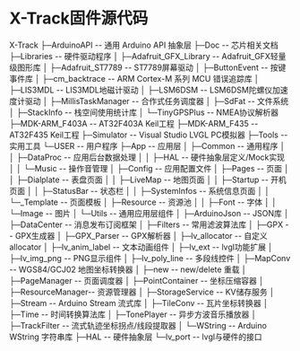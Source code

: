 # X-Track固件源代码
 X-Track
    ├─ArduinoAPI                -- 通用 Arduino API 抽象层
    ├─Doc                       -- 芯片相关文档
    ├─Libraries                 -- 硬件驱动程序
    │  ├─Adafruit_GFX_Library   -- Adafruit_GFX轻量级图形库
    │  ├─Adafruit_ST7789        -- ST7789屏幕驱动
    │  ├─ButtonEvent            -- 按键事件库
    │  ├─cm_backtrace           -- ARM Cortex-M 系列 MCU 错误追踪库
    │  ├─LIS3MDL                -- LIS3MDL地磁计驱动
    │  ├─LSM6DSM                -- LSM6DSM陀螺仪加速度计驱动
    │  ├─MillisTaskManager      -- 合作式任务调度器
    │  ├─SdFat                  -- 文件系统
    │  ├─StackInfo              -- 栈空间使用统计库
    │  └─TinyGPSPlus            -- NMEA协议解析器
    ├─MDK-ARM_F403A             -- AT32F403A Keil工程
    ├─MDK-ARM_F435              -- AT32F435  Keil工程
    ├─Simulator                 -- Visual Studio LVGL PC模拟器
    ├─Tools                     -- 实用工具
    └─USER                      -- 用户程序
        ├─App                   -- 应用层
        │  ├─Common             -- 通用程序
        │  │  ├─DataProc        -- 应用后台数据处理
        │  │  ├─HAL             -- 硬件抽象层定义/Mock实现
        │  │  └─Music           -- 操作音管理
        │  ├─Config             -- 应用配置文件
        │  ├─Pages              -- 页面
        │  │  ├─Dialplate       -- 表盘页面
        │  │  ├─LiveMap         -- 地图页面
        │  │  ├─Startup         -- 开机页面
        │  │  ├─StatusBar       -- 状态栏
        │  │  ├─SystemInfos     -- 系统信息页面
        │  │  └─_Template       -- 页面模板
        │  ├─Resource           -- 资源池
        │  │  ├─Font            -- 字体
        │  │  └─Image           -- 图片
        │  └─Utils              -- 通用应用层组件
        │      ├─ArduinoJson    -- JSON库
        │      ├─DataCenter     -- 消息发布订阅框架
        │      ├─Filters        -- 常用滤波算法库
        │      ├─GPX            -- GPX生成器
        │      ├─GPX_Parser     -- GPX解析器
        │      ├─lv_allocator   -- 自定义allocator
        │      ├─lv_anim_label  -- 文本动画组件
        │      ├─lv_ext         -- lvgl功能扩展
        │      ├─lv_img_png     -- PNG显示组件
        │      ├─lv_poly_line   -- 多段线控件
        │      ├─MapConv        -- WGS84/GCJ02 地图坐标转换器
        │      ├─new            -- new/delete 重载
        │      ├─PageManager    -- 页面调度器
        │      ├─PointContainer -- 坐标压缩容器
        │      ├─ResourceManager-- 资源管理器
        │      ├─StorageService -- KV储存服务
        │      ├─Stream         -- Arduino Stream 流式库
        │      ├─TileConv       -- 瓦片坐标转换器
        │      ├─Time           -- 时间转换算法库
        │      ├─TonePlayer     -- 异步方波音乐播放器
        │      ├─TrackFilter    -- 流式轨迹坐标拐点/线段提取器
        │      └─WString        -- Arduino WString 字符串库
        ├─HAL                   -- 硬件抽象层
        └─lv_port               -- lvgl与硬件的接口
